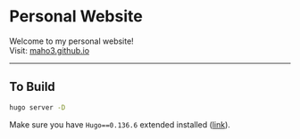# Personal Website

Welcome to my personal website!  
Visit: [maho3.github.io](https://maho3.github.io)

---

## To Build

```bash
hugo server -D
```
Make sure you have `Hugo==0.136.6` extended installed ([link](https://github.com/gohugoio/hugo/releases/tag/v0.136.5)).
